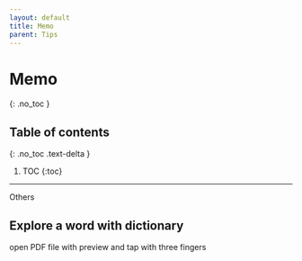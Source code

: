 ```yaml
---
layout: default
title: Memo
parent: Tips 
---
```


# Memo
{: .no_toc }

## Table of contents
{: .no_toc .text-delta }

1. TOC
{:toc}

---

Others

## Explore a word with dictionary

open PDF file with preview and tap with three fingers
